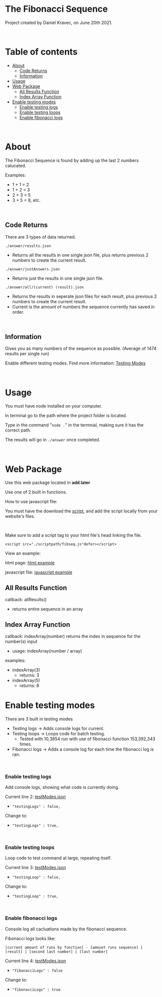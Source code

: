 # The Fibonacci Sequence
Project created by Daniel Kravec, on June 20th 2021. 

<br />

# Table of contents
- [About](#about)
    - [Code Returns](#code-returns)
    - [Information](#information)
- [Usage](#usage)
- [Web Package](#web-package)
    - [All Results Function](#all-results-function)
    - [Index Array Function](#index-array-function)
- [Enable testing modes](#enable-testing-modes)
    - [Enable testing logs](#enable-testing-logs)
    - [Enable testing loops](#enable-testing-loops)
    - [Enable fibonacci logs](#enable-fibonacci-logs)

<br />

# About
The Fibonacci Sequence is found by adding up the last 2 numbers calucated.

Examples: 
- 1 + 1 = 2
- 1 + 2 = 3
- 2 + 3 = 5
- 3 + 5 = 8, etc.

<br />

## Code Returns
There are 3 types of data returned.

`./answer/results.json`
- Returns all the results in one single json file, plus returns previous 2 numbers to create the current result.

`./answer/justAnswers.json`
- Returns just the results in one single json file.

`./answer/all/(current) (result).json`
- Returns the results in seperate json files for each result, plus previous 2 numbers to create the current result. 
- Current is the amount of numbers the sequence currently has saved in order.

<br />

## Information
Gives you as many numbers of the sequence as possible. (Average of 1474 results per single run)

Enable different testing modes. Find more information: [Testing Modes](#enable-testing-modes)



<br />

# Usage

You must have node installed on your computer.

In terminal go to the path where the project folder is located.

Type in the command "`node .`" in the termnial, making sure it has the correct path.

The results will go in `./answer` once completed. 

<br />

# Web Package
Use this web package located in <b> add later </b>

Use one of 2 built in functions. 

How to use javascript file:

You must have the download the [script](./scr/web/fibseq.js), and add the script locally from your website's files.

<br />

Make sure to add a script tag to your html file's head linking the file.

`<script src="./scriptpath/fibseq.js"defer></script>`

View an example:

html page: [html example](./scr/web/html-example/index.html)

javascript file: [javascript example](./scr/web/html-example/script.js)

## All Results Function
callback: allResults()
- returns entire sequence in an array

## Index Array Function
callback: indexArray(number)
returns the index in sequence for the number(s) input 

- usage: indexArray(number / array)

examples:
- indexArray(3)
    - returns: 3
- indexArray(5)
    - returns: 8


# Enable testing modes

There are 3 built in testing modes
- Testing logs -> Adds console logs for current.
- Testing loops -> Loops code for batch testing.
    - Tested with 10,3854 run with use of fibonacci function 153,392,343 times.
- Fibonacci logs -> Adds a console log for each time the fibonacci log is ran.
<br />

### Enable testing logs

Add console logs, showing what code is currently doing.

Current line 2: [testModes.json](./testModes.json)
- `"testingLogs" : false,`

Change to:
- `"testingLogs" : true,`

<br />

### Enable testing loops

Loop code to test command at large, repeating itself.

Current line 3: [testModes.json](./testModes.json)
- `"testingLoop" : false,`

Change to:
- `"testingLoop" : true,`

<br />

### Enable fibonacci logs

Console log all cacluations made by the fibonacci sequence.

Fibonacci logs looks like: 

`[current amount of runs by function] - [amount runs sequence] | [result] | [second last number] | [last number]`

Current line 4: [testModes.json](./testModes.json)
- `"fibonacciLogs" : false`

Change to:
- `"fibonacciLogs" : true`
